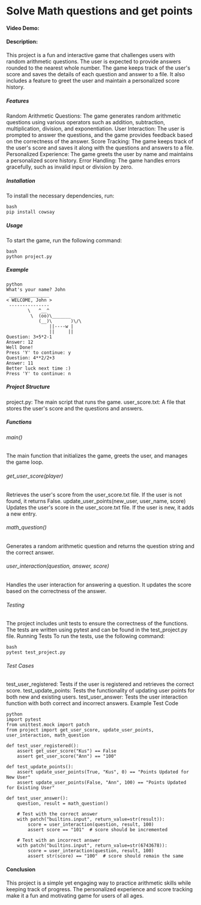 # Solve Math questions and get points
#### Video Demo:  [<URL HERE>](https://youtu.be/CLG3mfti2T4)
#### Description:
This project is a fun and interactive game that challenges users with random arithmetic questions. The user is expected to provide answers rounded to the nearest whole number. The game keeps track of the user's score and saves the details of each question and answer to a file. It also includes a feature to greet the user and maintain a personalized score history.
##### Features
Random Arithmetic Questions: The game generates random arithmetic questions using various operators such as addition, subtraction, multiplication, division, and exponentiation.
User Interaction: The user is prompted to answer the questions, and the game provides feedback based on the correctness of the answer.
Score Tracking: The game keeps track of the user's score and saves it along with the questions and answers to a file.
Personalized Experience: The game greets the user by name and maintains a personalized score history.
Error Handling: The game handles errors gracefully, such as invalid input or division by zero.
##### Installation
To install the necessary dependencies, run:
```
bash
pip install cowsay
```
##### Usage
To start the game, run the following command:
```
bash
python project.py
```

##### Example
```
python
What's your name? John
 _______________
< WELCOME, John >
 ---------------
        \   ^__^
         \  (oo)\_______
            (__)\       )\/\
                ||----w |
                ||     ||
Question: 3+5*2-1
Answer: 12
Well Done!
Press 'Y' to continue: y
Question: 4**2/2+3
Answer: 11
Better luck next time :)
Press 'Y' to continue: n
```
##### Project Structure
project.py: The main script that runs the game.
user_score.txt: A file that stores the user's score and the questions and answers.
##### Functions
###### main()
The main function that initializes the game, greets the user, and manages the game loop.
###### get_user_score(player)
Retrieves the user's score from the user_score.txt file. If the user is not found, it returns False.
update_user_points(new_user, user_name, score)
Updates the user's score in the user_score.txt file. If the user is new, it adds a new entry.
###### math_question()
Generates a random arithmetic question and returns the question string and the correct answer.
###### user_interaction(question, answer, score)
Handles the user interaction for answering a question. It updates the score based on the correctness of the answer.
###### Testing
The project includes unit tests to ensure the correctness of the functions. The tests are written using pytest and can be found in the test_project.py file.
Running Tests
To run the tests, use the following command:
```
bash
pytest test_project.py
```

###### Test Cases
test_user_registered: Tests if the user is registered and retrieves the correct score.
test_update_points: Tests the functionality of updating user points for both new and existing users.
test_user_answer: Tests the user interaction function with both correct and incorrect answers.
Example Test Code
```
python
import pytest
from unittest.mock import patch
from project import get_user_score, update_user_points, user_interaction, math_question

def test_user_registered():
    assert get_user_score("Kus") == False
    assert get_user_score("Ann") == "100"

def test_update_points():
    assert update_user_points(True, "Kus", 0) == "Points Updated for New User"
    assert update_user_points(False, "Ann", 100) == "Points Updated for Existing User"

def test_user_answer():
    question, result = math_question()

    # Test with the correct answer
    with patch("builtins.input", return_value=str(result)):
        score = user_interaction(question, result, 100)
        assert score == "101"  # score should be incremented

    # Test with an incorrect answer
    with patch("builtins.input", return_value=str(6743678)):
        score = user_interaction(question, result, 100)
        assert str(score) == "100"  # score should remain the same
```
#### Conclusion
This project is a simple yet engaging way to practice arithmetic skills while keeping track of progress. The personalized experience and score tracking make it a fun and motivating game for users of all ages.

